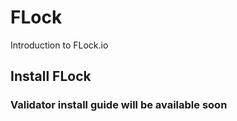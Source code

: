 # FLock 
Introduction to FLock.io
## Install FLock
### Validator install guide will be available soon 
